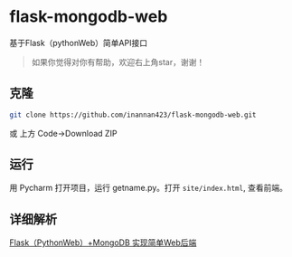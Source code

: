 # flask-mongodb-web
 基于Flask（pythonWeb）简单API接口  

> 如果你觉得对你有帮助，欢迎右上角star，谢谢！
>
## 克隆
```bash
git clone https://github.com/inannan423/flask-mongodb-web.git
```
或 上方 Code->Download ZIP

## 运行

用 Pycharm 打开项目，运行 getname.py。打开 `site/index.html`, 查看前端。

## 详细解析

[Flask（PythonWeb）+MongoDB 实现简单Web后端](https://www.jet-lab.site/blog/2022-10-27-flask-back)
